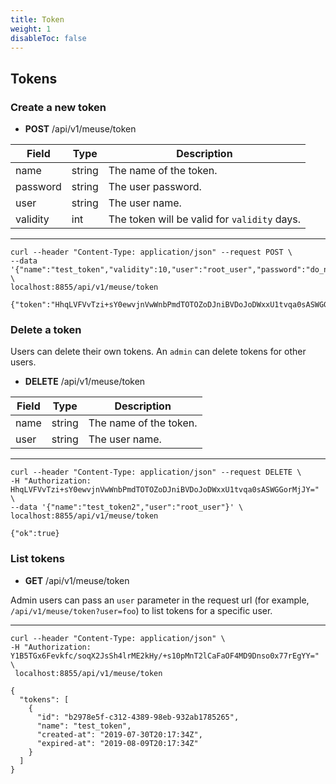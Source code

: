 ```yaml
---
title: Token
weight: 1
disableToc: false
---
```


## Tokens

### Create a new token

- **POST** /api/v1/meuse/token

| Field | Type | Description |
| ------ | ----------- | ----------- |
| name    | string | The name of the token. |
| password | string | The user password. |
| user    | string | The user name. |
| validity | int | The token will be valid for `validity` days. |

---

```
curl --header "Content-Type: application/json" --request POST \
--data '{"name":"test_token","validity":10,"user":"root_user","password":"do_not_use_this_password"}' \
localhost:8855/api/v1/meuse/token

{"token":"HhqLVFVvTzi+sY0ewvjnVwWnbPmdTOTOZoDJniBVDoJoDWxxU1tvqa0sASWGGorMjJY="}
```

### Delete a token

Users can delete their own tokens. An `admin` can delete tokens for other users.

- **DELETE** /api/v1/meuse/token

| Field | Type | Description |
| ------ | ----------- | ----------- |
| name    | string | The name of the token. |
| user    | string | The user name. |

---

```
curl --header "Content-Type: application/json" --request DELETE \
-H "Authorization: HhqLVFVvTzi+sY0ewvjnVwWnbPmdTOTOZoDJniBVDoJoDWxxU1tvqa0sASWGGorMjJY=" \
--data '{"name":"test_token2","user":"root_user"}' \
localhost:8855/api/v1/meuse/token

{"ok":true}
```

### List tokens

- **GET** /api/v1/meuse/token

Admin users can pass an `user` parameter in the request url (for example, `/api/v1/meuse/token?user=foo`) to list tokens for a specific user.

---

```
curl --header "Content-Type: application/json" \
-H "Authorization: Y1B5TGx6Fevkfc/soqX2JsSh4lrME2kHy/+s10pMnT2lCaFaOF4MD9Dnso0x77rEgYY=" \
 localhost:8855/api/v1/meuse/token

{
  "tokens": [
    {
      "id": "b2978e5f-c312-4389-98eb-932ab1785265",
      "name": "test_token",
      "created-at": "2019-07-30T20:17:34Z",
      "expired-at": "2019-08-09T20:17:34Z"
    }
  ]
}
```
